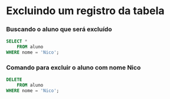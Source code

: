 # Excluindo um registro da tabela

### Buscando o aluno que será excluído

```sql
SELECT *
    FROM aluno
WHERE nome = 'Nico';
```

### Comando para excluir o aluno com nome Nico

```sql
DELETE
    FROM aluno
WHERE nome = 'Nico';
```